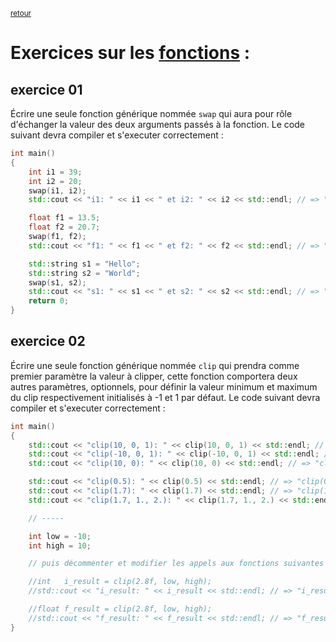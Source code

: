 <p><sup><a href="../readme.md">retour</a></sup></p>

# Exercices sur les [fonctions](../functions.md) :

## exercice 01

Écrire une seule fonction générique nommée `swap` qui aura pour rôle d'échanger
la valeur des deux arguments passés à la fonction.
Le code suivant devra compiler et s'executer correctement :

```cpp
int main()
{
    int i1 = 39;
    int i2 = 20;
    swap(i1, i2);
    std::cout << "i1: " << i1 << " et i2: " << i2 << std::endl; // => "i1: 20 et i2: 39"

    float f1 = 13.5;
    float f2 = 20.7;
    swap(f1, f2);
    std::cout << "f1: " << f1 << " et f2: " << f2 << std::endl; // => "f1: 20.7 et f2: 13.5"

    std::string s1 = "Hello";
    std::string s2 = "World";
    swap(s1, s2);
    std::cout << "s1: " << s1 << " et s2: " << s2 << std::endl; // => "f1: World et s2: Hello"
    return 0;
}
```

## exercice 02

Écrire une seule fonction générique nommée `clip` qui prendra comme premier paramètre la valeur à clipper,
cette fonction comportera deux autres paramètres, optionnels, pour définir la valeur minimum et maximum du clip respectivement initialisés à -1 et 1 par défaut.
Le code suivant devra compiler et s'executer correctement :

```cpp
int main()
{
    std::cout << "clip(10, 0, 1): " << clip(10, 0, 1) << std::endl; // => "clip(10, 0, 1): 1"
    std::cout << "clip(-10, 0, 1): " << clip(-10, 0, 1) << std::endl; // => "clip(-10, 0, 1): 0"
    std::cout << "clip(10, 0): " << clip(10, 0) << std::endl; // => "clip(10, 0): 1"

    std::cout << "clip(0.5): " << clip(0.5) << std::endl; // => "clip(0.5): 0.5"
    std::cout << "clip(1.7): " << clip(1.7) << std::endl; // => "clip(1.7): 1."
    std::cout << "clip(1.7, 1., 2.): " << clip(1.7, 1., 2.) << std::endl; // => "clip(1.7, 1., 2.): 1.7"

    // -----

    int low = -10;
    int high = 10;

    // puis décommenter et modifier les appels aux fonctions suivantes afin que le code compile:

    //int   i_result = clip(2.8f, low, high);
    //std::cout << "i_result: " << i_result << std::endl; // => "i_result: 2"

    //float f_result = clip(2.8f, low, high);
    //std::cout << "f_result: " << f_result << std::endl; // => "f_result: 2.8"
}
```
